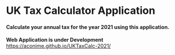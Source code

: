 # UK Tax Calculator Application
#### Calculate your annual tax for the year 2021 using this application.

**Web Application is under Development**
https://aconime.github.io/UKTaxCalc-2021/
